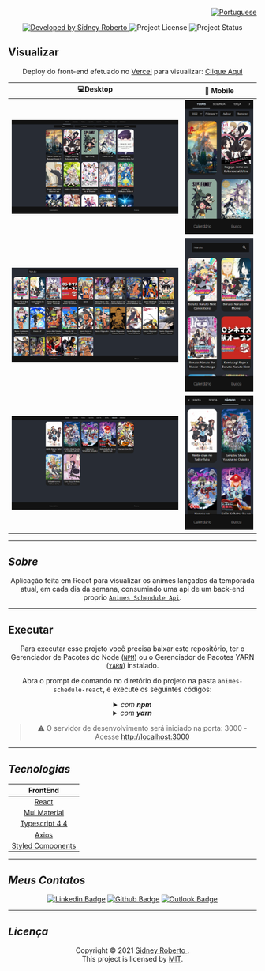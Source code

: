 <div align="right">

[![Portuguese](https://cdn-icons-png.flaticon.com/32/3022/3022546.png)](README.md)

</div>
<p align="center"> 
  <a href="https://github.com/SidneyRoberto9">
    <img alt="Developed by Sidney Roberto" src="https://img.shields.io/badge/Developer-Sidney_Roberto-%3498db?color=3498db&style=for-the-badge&label=Desenvolvedor">
  </a>  
  <img alt="Project License" src="https://img.shields.io/apm/l/vim-mode?style=for-the-badge&label=licen%C3%A7a"/>   
  <img alt="Project Status" src="https://img.shields.io/badge/Finalizado-498db?color=green&style=for-the-badge&label=Status">

## </p>

## **Visualizar**

<div align="center">

Deploy do front-end efetuado no [Vercel](https://vercel.com/) para visualizar: [Clique Aqui](https://animes-schedule-react.vercel.app/)

|                              :computer:Desktop                              |                              :iphone: Mobile                               |
| :-------------------------------------------------------------------------: | :------------------------------------------------------------------------: |
|  <kbd><img src=".github/previews/desktop-preview.png" alt="Tablet"/></kbd>  |  <kbd><img src=".github/previews/mobile-preview.png" alt="Mobile"/></kbd>  |
| <kbd><img src=".github/previews/desktop-preview-2.png" alt="Tablet"/></kbd> | <kbd><img src=".github/previews/mobile-preview-2.png" alt="Mobile"/></kbd> |
| <kbd><img src=".github/previews/desktop-preview-3.png" alt="Tablet"/></kbd> | <kbd><img src=".github/previews/mobile-preview-3.png" alt="Mobile"/></kbd> |

</div>
  
---
## _Sobre_

<div align="center">

Aplicação feita em React para visualizar os animes lançados da temporada atual, em cada dia da semana, consumindo uma api de um back-end proprio [`Animes Schendule Api`](https://github.com/SidneyRoberto9/animes-schedule-api).

---

</div>

</div>

## **Executar**

<div align="center">

Para executar esse projeto você precisa baixar este repositório, ter o Gerenciador de Pacotes do Node ([`NPM`](https://www.npmjs.com/get-npm)) ou o Gerenciador de Pacotes YARN ([`YARN`](https://yarnpkg.com/getting-started)) instalado.

Abra o prompt de comando no diretório do projeto na pasta <code>animes-schedule-react</code>, e execute os seguintes códigos:

<details>
  <summary><i>com <b>npm</b></i></summary>
  
  ```bash
  # Instalar dependências
  $ npm install ou npm i

# Iniciar o servidor de desenvolvimento

$ npm start

````

</details>

<details>
<summary><i>com <b>yarn</b></i></summary>

```bash
# Instalar dependências
$ yarn install

# Iniciar o servidor de desenvolvimento
$ yarn start

````

</details>

> ⚠️ O servidor de desenvolvimento será iniciado na porta: 3000 - Acesse <http://localhost:3000>

</div>

---

## _Tecnologias_

<div align="center">

|                      FrontEnd                       |
| :-------------------------------------------------: |
|         [React](https://pt-br.reactjs.org/)         |
|         [Mui Material](https://mui.com/pt/)         |
|  [Typescript 4.4](https://www.typescriptlang.org/)  |
|   [Axios](https://axios-http.com/ptbr/docs/intro)   |
| [Styled Components](https://styled-components.com/) |

</div>

---

## _Meus Contatos_

<div align="center">

[![Linkedin Badge](https://img.shields.io/badge/-Sidney_Roberto-blue?style=flat-square&logo=Linkedin&logoColor=white)](https://www.linkedin.com/in/sidney-roberto-147076145/)
[![Github Badge](https://img.shields.io/badge/-Sidney_Roberto-000?style=flat-square&logo=Github&logoColor=white)](https://github.com/SidneyRoberto9)
[![Outlook Badge](https://img.shields.io/badge/-Sidney_Roberto-0078d4?style=flat-square&logo=microsoft-outlook&logoColor=white)](mailto:sidneyrpsilva@gmail.com)

</div>

---

## _Licença_

<div align="center">

Copyright ©️ 2021 [ Sidney Roberto ](https://github.com/SidneyRoberto9).<br />
This project is licensed by [MIT](./LICENSE).

</div>
